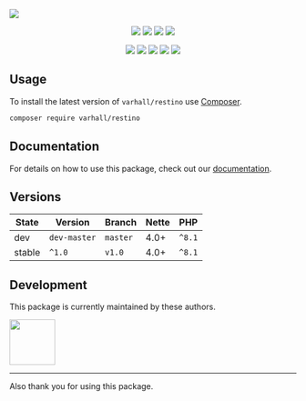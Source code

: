 ![](https://heatbadger.now.sh/github/readme/varhall/restino/)

<p align=center>
  <a href="https://github.com/varhall/restino/actions"><img src="https://badgen.net/github/checks/varhall/restino/master"></a>
  <a href="https://coveralls.io/r/varhall/restino"><img src="https://badgen.net/coveralls/c/github/varhall/restino"></a>
  <a href="https://packagist.org/packages/varhall/restino"><img src="https://badgen.net/packagist/dm/varhall/restino"></a>
  <a href="https://packagist.org/packages/varhall/restino"><img src="https://badgen.net/packagist/v/varhall/restino"></a>
</p>
<p align=center>
  <a href="https://packagist.org/packages/varhall/restino"><img src="https://badgen.net/packagist/php/varhall/restino"></a>
  <a href="https://github.com/varhall/restino"><img src="https://badgen.net/github/license/varhall/restino"></a>
  <a href="https://bit.ly/ctteg"><img src="https://badgen.net/badge/support/gitter/cyan"></a>
  <a href="https://bit.ly/cttfo"><img src="https://badgen.net/badge/support/forum/yellow"></a>
  <a href="https://contributte.org/partners.html"><img src="https://badgen.net/badge/sponsor/donations/F96854"></a>
</p>

<!--
<p align=center>
Website 🚀 <a href="https://contributte.org">contributte.org</a> | Contact 👨🏻‍💻 <a href="https://f3l1x.io">f3l1x.io</a> | Twitter 🐦 <a href="https://twitter.com/contributte">@contributte</a>
</p>
-->

## Usage

To install the latest version of `varhall/restino` use [Composer](https://getcomposer.org).

```bash
composer require varhall/restino
```

## Documentation

For details on how to use this package, check out our [documentation](.docs).

## Versions

| State       | Version       | Branch   | Nette | PHP    |
|-------------|---------------|----------|-------|--------|
| dev         | `dev-master`  | `master` | 4.0+  | `^8.1` |
| stable      | `^1.0`        | `v1.0`   | 4.0+  | `^8.1` |

## Development

This package is currently maintained by these authors.

<a href="https://github.com/varhall">
  <img width="80" height="80" src="https://avatars.githubusercontent.com/u/165651?v=4">
</a>

-----

Also thank you for using this package.